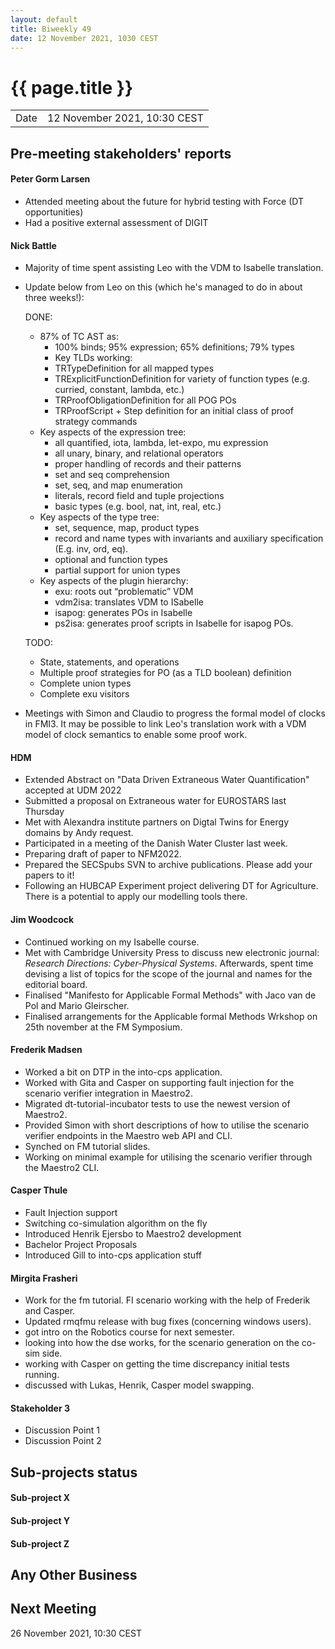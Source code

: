 ```yaml
---
layout: default
title: Biweekly 49
date: 12 November 2021, 1030 CEST
---
```


<script src="https://code.jquery.com/jquery-1.11.1.min.js">
</script>
<script src="/javascripts/edit.js"></script>
<script>setEditButonNm();</script>

# {{ page.title }}

|||
|---|---|
| Date | 12 November 2021, 10:30 CEST |


## Pre-meeting stakeholders' reports

<!-- Please keep in mind that the minutes are publicly available.-->

#### Peter Gorm Larsen
* Attended meeting about the future for hybrid testing with Force (DT opportunities)
* Had a positive external assessment of DIGIT

#### Nick Battle
* Majority of time spent assisting Leo with the VDM to Isabelle translation.
* Update below from Leo on this (which he's managed to do in about three weeks!):

    DONE:
    * 87% of TC AST as:
      * 100% binds; 95% expression; 65% definitions; 79% types
      * Key TLDs working:
      * TRTypeDefinition for all mapped types
      * TRExplicitFunctionDefinition for variety of function types (e.g. curried, constant, lambda, etc.)
      * TRProofObligationDefinition for all POG POs
      * TRProofScript + Step definition for an initial class of proof strategy commands
    * Key aspects of the expression tree:
      * all quantified, iota, lambda, let-expo, mu expression
      * all unary, binary, and relational operators
      * proper handling of records and their patterns
      * set and seq comprehension
      * set, seq, and map enumeration
      * literals, record field and tuple projections
      * basic types (e.g. bool, nat, int, real, etc.)
    * Key aspects of the type tree:
      * set, sequence, map, product types
      * record and name types with invariants and auxiliary specification (E.g. inv, ord, eq).
      * optional and function types
      * partial support for union types
    * Key aspects of the plugin hierarchy:
      * exu: roots out “problematic” VDM
      * vdm2isa: translates VDM to ISabelle
      * isapog: generates POs in Isabelle
      * ps2isa: generates proof scripts in Isabelle for isapog POs. 

    TODO:
    * State, statements, and operations
    * Multiple proof strategies for PO (as a TLD boolean) definition
    * Complete union types
    * Complete exu visitors

* Meetings with Simon and Claudio to progress the formal model of clocks in FMI3. It may be possible to link Leo's translation work with a VDM model of clock semantics to enable some proof work.

#### HDM
* Extended Abstract on "Data Driven Extraneous Water Quantification" accepted at UDM 2022 
* Submitted a proposal on Extraneous water for EUROSTARS last Thursday
* Met with Alexandra institute partners on Digtal Twins for Energy domains by Andy request.
* Participated in a meeting of the Danish Water Cluster last week.
* Preparing draft of paper to NFM2022.
* Prepared the SECSpubs SVN to archive publications. Please add your papers to it!
* Following an HUBCAP Experiment project delivering DT for Agriculture. There is a potential to apply our modelling tools there.

#### Jim Woodcock
* Continued working on my Isabelle course.
* Met with Cambridge University Press to discuss new electronic journal: _Research Directions: Cyber-Physical Systems_. Afterwards, spent time devising a list of topics for the scope of the journal and names for the editorial board.
* Finalised "Manifesto for Applicable Formal Methods" with Jaco van de Pol and Mario Gleirscher. 
* Finalised arrangements for the Applicable formal Methods Wrkshop on 25th november at the FM Symposium.

#### Frederik Madsen
* Worked a bit on DTP in the into-cps application.
* Worked with Gita and Casper on supporting fault injection for the scenario verifier integration in Maestro2.
* Migrated dt-tutorial-incubator tests to use the newest version of Maestro2.
* Provided Simon with short descriptions of how to utilise the scenario verifier endpoints in the Maestro web API and CLI.
* Synched on FM tutorial slides.
* Working on minimal example for utilising the scenario verifier through the Maestro2 CLI.

#### Casper Thule
* Fault Injection support
* Switching co-simulation algorithm on the fly
* Introduced Henrik Ejersbo to Maestro2 development
* Bachelor Project Proposals
* Introduced Gill to into-cps application stuff

#### Mirgita Frasheri
* Work for the fm tutorial. FI scenario working with the help of Frederik and Casper. 
* Updated rmqfmu release with bug fixes (concerning windows users).
* got intro on the Robotics course for next semester.
* looking into how the dse works, for the scenario generation on the co-sim side.
* working with Casper on getting the time discrepancy initial tests running.
* discussed with Lukas, Henrik, Casper model swapping.

#### Stakeholder 3
* Discussion Point 1
* Discussion Point 2


## Sub-projects status


#### Sub-project X

#### Sub-project Y

#### Sub-project Z

##  Any Other Business

Next Meeting
------------

26 November 2021, 10:30 CEST


<div id="edit_page_div"></div>
